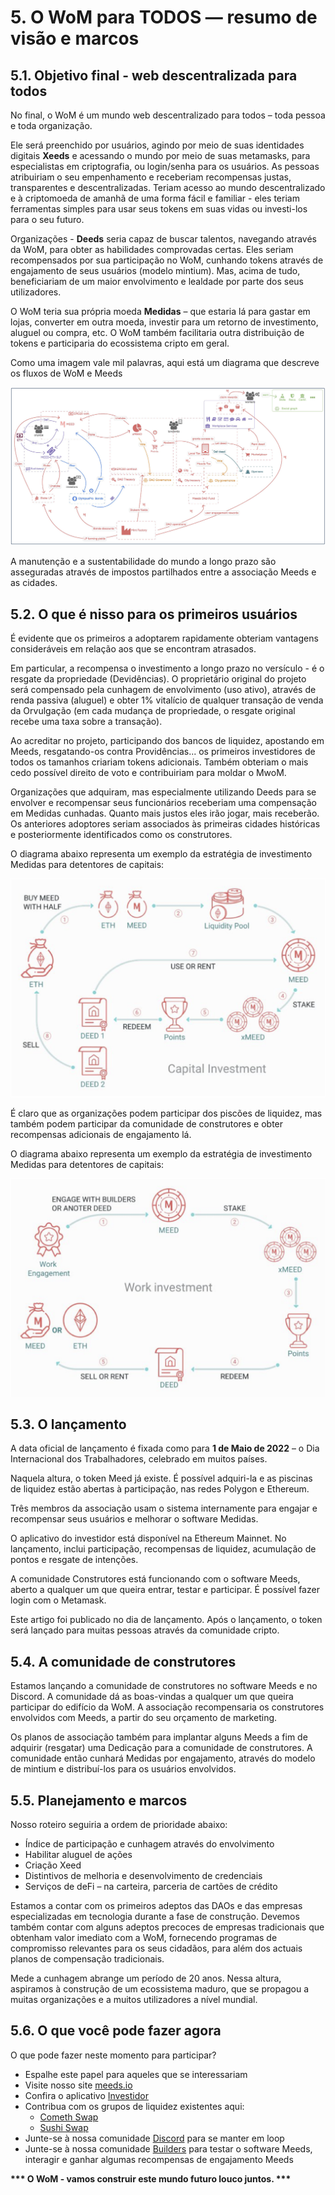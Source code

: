 # 5. O WoM para TODOS — resumo de visão e marcos

## 5.1. Objetivo final - web descentralizada para todos

No final, o WoM é um mundo web descentralizado para todos – toda pessoa e toda organização.

Ele será preenchido por usuários, agindo por meio de suas identidades digitais **Xeeds** e acessando o mundo por meio de suas metamasks, para especialistas em criptografia, ou login/senha para os usuários. As pessoas atribuiriam o seu empenhamento e receberiam recompensas justas, transparentes e descentralizadas. Teriam acesso ao mundo descentralizado e à criptomoeda de amanhã de uma forma fácil e familiar - eles teriam ferramentas simples para usar seus tokens em suas vidas ou investi-los para o seu futuro.

Organizações - **Deeds** seria capaz de buscar talentos, navegando através da WoM, para obter as habilidades comprovadas certas. Eles seriam recompensados por sua participação no WoM, cunhando tokens através de engajamento de seus usuários (modelo mintium). Mas, acima de tudo, beneficiariam de um maior envolvimento e lealdade por parte dos seus utilizadores.

O WoM teria sua própria moeda **Medidas** – que estaria lá para gastar em lojas, converter em outra moeda, investir para um retorno de investimento, aluguel ou compra, etc. O WoM também facilitaria outra distribuição de tokens e participaria do ecossistema cripto em geral.

Como uma imagem vale mil palavras, aqui está um diagrama que descreve os fluxos de WoM e Meeds

![Fluxos de WoM e Meeds](en/img/wom-flows.png)

A manutenção e a sustentabilidade do mundo a longo prazo são asseguradas através de impostos partilhados entre a associação Meeds e as cidades.

## 5.2. O que é nisso para os primeiros usuários

É evidente que os primeiros a adoptarem rapidamente obteriam vantagens consideráveis em relação aos que se encontram atrasados.

Em particular, a recompensa o investimento a longo prazo no versículo - é o resgate da propriedade (Devidências). O proprietário original do projeto será compensado pela cunhagem de envolvimento (uso ativo), através de renda passiva (aluguel) e obter 1% vitalício de qualquer transação de venda da Orvulgação (em cada mudança de propriedade, o resgate original recebe uma taxa sobre a transação).

Ao acreditar no projeto, participando dos bancos de liquidez, apostando em Meeds, resgatando-os contra Providências... os primeiros investidores de todos os tamanhos criariam tokens adicionais. Também obteriam o mais cedo possível direito de voto e contribuiriam para moldar o MwoM.

Organizações que adquiram, mas especialmente utilizando Deeds para se envolver e recompensar seus funcionários receberiam uma compensação em Medidas cunhadas. Quanto mais justos eles irão jogar, mais receberão. Os anteriores adoptores seriam associados às primeiras cidades históricas e posteriormente identificados como os construtores.

O diagrama abaixo representa um exemplo da estratégia de investimento Medidas para detentores de capitais:

![Significa estratégia de investimento para os detentores de trabalho](en/img/invest-capital.png)

É claro que as organizações podem participar dos piscões de liquidez, mas também podem participar da comunidade de construtores e obter recompensas adicionais de engajamento lá.

O diagrama abaixo representa um exemplo da estratégia de investimento Medidas para detentores de capitais:

![Significa estratégia de investimento para os detentores de trabalho](en/img/invest-work.png)

## 5.3. O lançamento

A data oficial de lançamento é fixada como para **1 de Maio de 2022** – o Dia Internacional dos Trabalhadores, celebrado em muitos países.

Naquela altura, o token Meed já existe. É possível adquiri-la e as piscinas de liquidez estão abertas à participação, nas redes Polygon e Ethereum.

Três membros da associação usam o sistema internamente para engajar e recompensar seus usuários e melhorar o software Medidas.

O aplicativo do investidor está disponível na Ethereum Mainnet. No lançamento, inclui participação, recompensas de liquidez, acumulação de pontos e resgate de intenções.

A comunidade Construtores está funcionando com o software Meeds, aberto a qualquer um que queira entrar, testar e participar. É possível fazer login com o Metamask.

Este artigo foi publicado no dia de lançamento. Após o lançamento, o token será lançado para muitas pessoas através da comunidade cripto.

## 5.4. A comunidade de construtores

Estamos lançando a comunidade de construtores no software Meeds e no Discord. A comunidade dá as boas-vindas a qualquer um que queira participar do edifício da WoM. A associação recompensaria os construtores envolvidos com Meeds, a partir do seu orçamento de marketing.

Os planos de associação também para implantar alguns Meeds a fim de adquirir (resgatar) uma Dedicação para a comunidade de construtores. A comunidade então cunhará Medidas por engajamento, através do modelo de mintium e distribuí-los para os usuários envolvidos.

## 5.5. Planejamento e marcos

Nosso roteiro seguiria a ordem de prioridade abaixo:

- Índice de participação e cunhagem através do envolvimento
- Habilitar aluguel de ações
- Criação Xeed
- Distintivos de melhoria e desenvolvimento de credenciais
- Serviços de deFi – na carteira, parceria de cartões de crédito

Estamos a contar com os primeiros adeptos das DAOs e das empresas especializadas em tecnologia durante a fase de construção. Devemos também contar com alguns adeptos precoces de empresas tradicionais que obtenham valor imediato com a WoM, fornecendo programas de compromisso relevantes para os seus cidadãos, para além dos actuais planos de compensação tradicionais.

Mede a cunhagem abrange um período de 20 anos. Nessa altura, aspiramos à construção de um ecossistema maduro, que se propagou a muitas organizações e a muitos utilizadores a nível mundial.

## 5.6. O que você pode fazer agora

O que pode fazer neste momento para participar?

- Espalhe este papel para aqueles que se interessariam
- Visite nosso site [meeds.io](https://www.meeds.io/)
- Confira o aplicativo [Investidor](https://meeds.io/investors)
- Contribua com os grupos de liquidez existentes aqui:
  - [Cometh Swap](https://swap.cometh.io/)
  - [Sushi Swap](https://sushi.com)
- Junte-se à nossa comunidade [Discord](https://discord.com/invite/hAuADSq3) para se manter em loop
- Junte-se à nossa comunidade [Builders](https://meeds.io/builders) para testar o software Meeds, interagir e ganhar algumas recompensas de engajamento Meeds

**\*\*\* O WoM - vamos construir este mundo futuro louco juntos. \*\*\***